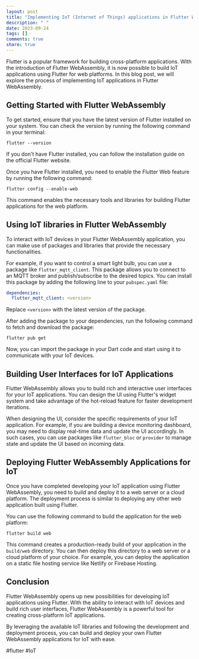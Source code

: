 ```yaml
---
layout: post
title: "Implementing IoT (Internet of Things) applications in Flutter WebAssembly"
description: " "
date: 2023-09-24
tags: []
comments: true
share: true
---
```


Flutter is a popular framework for building cross-platform applications. With the introduction of Flutter WebAssembly, it is now possible to build IoT applications using Flutter for web platforms. In this blog post, we will explore the process of implementing IoT applications in Flutter WebAssembly.

## Getting Started with Flutter WebAssembly

To get started, ensure that you have the latest version of Flutter installed on your system. You can check the version by running the following command in your terminal:

```
flutter --version
```

If you don't have Flutter installed, you can follow the installation guide on the official Flutter website.

Once you have Flutter installed, you need to enable the Flutter Web feature by running the following command:

```
flutter config --enable-web
```

This command enables the necessary tools and libraries for building Flutter applications for the web platform.

## Using IoT libraries in Flutter WebAssembly

To interact with IoT devices in your Flutter WebAssembly application, you can make use of packages and libraries that provide the necessary functionalities.

For example, if you want to control a smart light bulb, you can use a package like `flutter_mqtt_client`. This package allows you to connect to an MQTT broker and publish/subscribe to the desired topics. You can install this package by adding the following line to your `pubspec.yaml` file:

```yaml
dependencies:
  flutter_mqtt_client: <version>
```

Replace `<version>` with the latest version of the package.

After adding the package to your dependencies, run the following command to fetch and download the package:

```
flutter pub get
```

Now, you can import the package in your Dart code and start using it to communicate with your IoT devices.

## Building User Interfaces for IoT Applications

Flutter WebAssembly allows you to build rich and interactive user interfaces for your IoT applications. You can design the UI using Flutter's widget system and take advantage of the hot-reload feature for faster development iterations.

When designing the UI, consider the specific requirements of your IoT application. For example, if you are building a device monitoring dashboard, you may need to display real-time data and update the UI accordingly. In such cases, you can use packages like `flutter_bloc` or `provider` to manage state and update the UI based on incoming data.

## Deploying Flutter WebAssembly Applications for IoT

Once you have completed developing your IoT application using Flutter WebAssembly, you need to build and deploy it to a web server or a cloud platform. The deployment process is similar to deploying any other web application built using Flutter.

You can use the following command to build the application for the web platform:

```
flutter build web
```

This command creates a production-ready build of your application in the `build/web` directory. You can then deploy this directory to a web server or a cloud platform of your choice. For example, you can deploy the application on a static file hosting service like Netlify or Firebase Hosting.

## Conclusion

Flutter WebAssembly opens up new possibilities for developing IoT applications using Flutter. With the ability to interact with IoT devices and build rich user interfaces, Flutter WebAssembly is a powerful tool for creating cross-platform IoT applications.

By leveraging the available IoT libraries and following the development and deployment process, you can build and deploy your own Flutter WebAssembly applications for IoT with ease.

#flutter #IoT